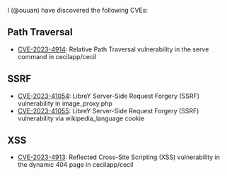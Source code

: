 I (@ouuan) have discovered the following CVEs:

## Path Traversal

-   [CVE-2023-4914](https://nvd.nist.gov/vuln/detail/CVE-2023-4914): Relative Path Traversal vulnerability in the serve command in cecilapp/cecil

## SSRF

-   [CVE-2023-41054](https://nvd.nist.gov/vuln/detail/CVE-2023-41054): LibreY Server-Side Request Forgery (SSRF) vulnerability in image_proxy.php
-   [CVE-2023-41055](https://nvd.nist.gov/vuln/detail/CVE-2023-41055): LibreY Server-Side Request Forgery (SSRF) vulnerability via wikipedia_language cookie

## XSS

-   [CVE-2023-4913](https://nvd.nist.gov/vuln/detail/CVE-2023-4913): Reflected Cross-Site Scripting (XSS) vulnerability in the dynamic 404 page in cecilapp/cecil
